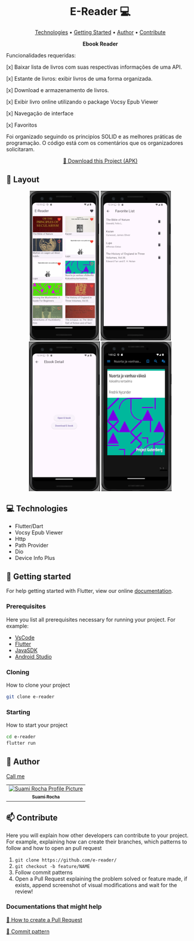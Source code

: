 <h1 align="center" style="font-weight: bold;">E-Reader 💻</h1>

<p align="center">
 <a href="#tech">Technologies</a> • 
 <a href="#started">Getting Started</a> • 
  <a href="#author">Author</a> •
 <a href="#contribute">Contribute</a>
</p>

<p align="center">
    <b>Ebook Reader</b>


  Funcionalidades requeridas:
  
[x] Baixar lista de livros com suas respectivas informações de uma API.

[x] Estante de livros: exibir livros de uma forma organizada.

[x] Download e armazenamento de livros.

[x] Exibir livro online utilizando o package Vocsy Epub Viewer

[x] Navegação de interface

[x] Favoritos


Foi organizado seguindo os principíos SOLID e as melhores práticas de programação. O código está com os comentários que os organizadores solicitaram.
</p>

<p align="center">
     <a href="https://drive.google.com/file/d/1R5t_593LXdbUSUHy_kJ3brWUkqKQBCs8/view?usp=sharing">📱 Download this Project (APK)</a>
</p>

<h2 id="layout">🎨 Layout</h2>

<p align="center">
    <img src="assets/images/ereader1.png" alt="Image Example" height="400px">
    <img src="assets/images/ereader2.png" alt="Image Example" height="400px">
    <img src="assets/images/ereader3.png" alt="Image Example" height="400px">
    <img src="assets/images/ereader4.png" alt="Image Example" height="400px">
</p>

<h2 id="technologies">💻 Technologies</h2>

- Flutter/Dart
- Vocsy Epub Viewer
- Http
- Path Provider
- Dio
- Device Info Plus

<h2 id="started">🚀 Getting started</h2>

For help getting started with Flutter, view our online [documentation](https://flutter.dev/).

<h3>Prerequisites</h3>

Here you list all prerequisites necessary for running your project. For example:
- [VsCode](https://code.visualstudio.com/)
- [Flutter](https://flutter.dev/)
- [JavaSDK](https://www.oracle.com/br/java/technologies/downloads/)
- [Android Studio](https://developer.android.com/studio?hl=pt-br)

<h3>Cloning</h3>

How to clone your project

```bash
git clone e-reader
```

<h3>Starting</h3>

How to start your project

```bash
cd e-reader
flutter run
```

<h2 id="author">🤝 Author</h2>

[Call me](https://bento.me/suamirochadev)

<table>
  <tr>
    <td align="center">
      <a href="#">
        <img src="https://avatars.githubusercontent.com/suamirochadev" width="100px;" alt="Suami Rocha Profile Picture"/><br>
        <sub>
          <b>Suami Rocha</b>
        </sub>
      </a>
    </td>
  </tr>
</table>

<h2 id="contribute">📫 Contribute</h2>

Here you will explain how other developers can contribute to your project. For example, explaining how can create their branches, which patterns to follow and how to open an pull request

1. `git clone https://github.com/e-reader/`
2. `git checkout -b feature/NAME`
3. Follow commit patterns
4. Open a Pull Request explaining the problem solved or feature made, if exists, append screenshot of visual modifications and wait for the review!

<h3>Documentations that might help</h3>

[📝 How to create a Pull Request](https://www.atlassian.com/br/git/tutorials/making-a-pull-request)

[💾 Commit pattern](https://gist.github.com/joshbuchea/6f47e86d2510bce28f8e7f42ae84c716)